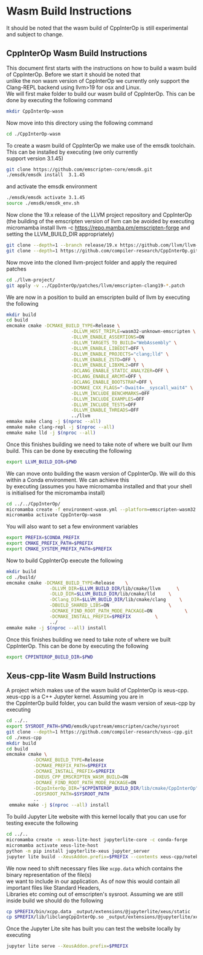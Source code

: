 # Wasm Build Instructions

It should be noted that the wasm build of CppInterOp is still experimental and subject to change.  

## CppInterOp Wasm Build Instructions

This document first starts with the instructions on how to build a wasm build of CppInterOp. Before we start it should be noted that  
unlike the non wasm version of CppInterOp we currently only support the Clang-REPL backend using llvm>19 for osx and Linux.  
We will first make folder to build our wasm build of CppInterOp. This can be done by executing the following command

```bash
mkdir CppInterOp-wasm
```

Now move into this directory using the following command

```bash
cd ./CppInterOp-wasm
```

To create a wasm build of CppInterOp we make use of the emsdk toolchain. This can be installed by executing (we only currently  
support version 3.1.45)
```bash
git clone https://github.com/emscripten-core/emsdk.git
./emsdk/emsdk install  3.1.45
```

and activate the emsdk environment

```bash
./emsdk/emsdk activate 3.1.45
source ./emsdk/emsdk_env.sh
```

Now clone the 19.x release of the LLVM project repository and CppInterOp (the building of the emscripten version of llvm can be
avoided by executing micromamba install llvm -c <https://repo.mamba.pm/emscripten-forge> and setting the LLVM_BUILD_DIR appropriately)


```bash
git clone --depth=1 --branch release/19.x https://github.com/llvm/llvm-project.git
git clone --depth=1 https://github.com/compiler-research/CppInterOp.git
```

Now move into the cloned llvm-project folder and apply the required patches

```bash
cd ./llvm-project/
git apply -v ../CppInterOp/patches/llvm/emscripten-clang19-*.patch
```

We are now in a position to build an emscripten build of llvm by executing the following
```bash
mkdir build
cd build
emcmake cmake -DCMAKE_BUILD_TYPE=Release \
                        -DLLVM_HOST_TRIPLE=wasm32-unknown-emscripten \
                        -DLLVM_ENABLE_ASSERTIONS=ON                        \
                        -DLLVM_TARGETS_TO_BUILD="WebAssembly" \
                        -DLLVM_ENABLE_LIBEDIT=OFF \
                        -DLLVM_ENABLE_PROJECTS="clang;lld" \
                        -DLLVM_ENABLE_ZSTD=OFF \
                        -DLLVM_ENABLE_LIBXML2=OFF \
                        -DCLANG_ENABLE_STATIC_ANALYZER=OFF \
                        -DCLANG_ENABLE_ARCMT=OFF \
                        -DCLANG_ENABLE_BOOTSTRAP=OFF \
                        -DCMAKE_CXX_FLAGS="-Dwait4=__syscall_wait4" \
                        -DLLVM_INCLUDE_BENCHMARKS=OFF                   \
                        -DLLVM_INCLUDE_EXAMPLES=OFF                     \
                        -DLLVM_INCLUDE_TESTS=OFF                        \
                        -DLLVM_ENABLE_THREADS=OFF                       \
                        ../llvm
emmake make clang -j $(nproc --all)
emmake make clang-repl -j $(nproc --all)
emmake make lld -j $(nproc --all)
```

Once this finishes building we need to take note of where we built our llvm build. This can be done by executing the following

```bash
export LLVM_BUILD_DIR=$PWD
```

We can move onto building the wasm version of CppInterOp. We will do this within a Conda environment. We can achieve this  
by executing (assumes you have micromamba installed and that your shell is initialised for the micromamba install)  

```bash
cd ../../CppInterOp/
micromamba create -f environment-wasm.yml --platform=emscripten-wasm32
micromamba activate CppInterOp-wasm
```

You will also want to set a few environment variables  

```bash
export PREFIX=$CONDA_PREFIX
export CMAKE_PREFIX_PATH=$PREFIX
export CMAKE_SYSTEM_PREFIX_PATH=$PREFIX
```

Now to build CppInterOp execute the following  

```bash
mkdir build
cd ./build/
emcmake cmake -DCMAKE_BUILD_TYPE=Release    \
                -DLLVM_DIR=$LLVM_BUILD_DIR/lib/cmake/llvm      \
                -DLLD_DIR=$LLVM_BUILD_DIR/lib/cmake/lld     \
                -DClang_DIR=$LLVM_BUILD_DIR/lib/cmake/clang     \
                -DBUILD_SHARED_LIBS=ON                      \
                -DCMAKE_FIND_ROOT_PATH_MODE_PACKAGE=ON            \
                -DCMAKE_INSTALL_PREFIX=$PREFIX         \
                ../
emmake make -j $(nproc --all) install
```

Once this finishes building we need to take note of where we built CppInterOp. This can be done by executing the following

```bash
export CPPINTEROP_BUILD_DIR=$PWD
```

## Xeus-cpp-lite Wasm Build Instructions

A project which makes use of the wasm build of CppInterOp is xeus-cpp. xeus-cpp is a C++ Jupyter kernel. Assuming you are in  
the CppInterOp build folder, you can build the wasm version of xeus-cpp by executing  

```bash
cd ../..
export SYSROOT_PATH=$PWD/emsdk/upstream/emscripten/cache/sysroot
git clone --depth=1 https://github.com/compiler-research/xeus-cpp.git
cd ./xeus-cpp
mkdir build
cd build
emcmake cmake \
          -DCMAKE_BUILD_TYPE=Release                                     \
          -DCMAKE_PREFIX_PATH=$PREFIX                                    \
          -DCMAKE_INSTALL_PREFIX=$PREFIX                                 \
          -DXEUS_CPP_EMSCRIPTEN_WASM_BUILD=ON                            \
          -DCMAKE_FIND_ROOT_PATH_MODE_PACKAGE=ON                         \
          -DCppInterOp_DIR="$CPPINTEROP_BUILD_DIR/lib/cmake/CppInterOp"  \
          -DSYSROOT_PATH=$SYSROOT_PATH                                   \
          ..
 emmake make -j $(nproc --all) install
```

To build Jupyter Lite website with this kernel locally that you can use for testing execute the following

```bash
cd ../..
micromamba create -n xeus-lite-host jupyterlite-core -c conda-forge
micromamba activate xeus-lite-host
python -m pip install jupyterlite-xeus jupyter_server
jupyter lite build --XeusAddon.prefix=$PREFIX --contents xeus-cpp/notebooks/xeus-cpp-lite-demo.ipynb
```

We now need to shift necessary files like `xcpp.data` which contains the binary representation of the file(s)  
we want to include in our application. As of now this would contain all important files like Standard Headers,  
Libraries etc coming out of emscripten's sysroot. Assuming we are still inside build we should do the following

```bash
cp $PREFIX/bin/xcpp.data _output/extensions/@jupyterlite/xeus/static
cp $PREFIX/lib/libclangCppInterOp.so _output/extensions/@jupyterlite/xeus/static
```

Once the Jupyter Lite site has built you can test the website locally by executing

```bash
jupyter lite serve --XeusAddon.prefix=$PREFIX
```
